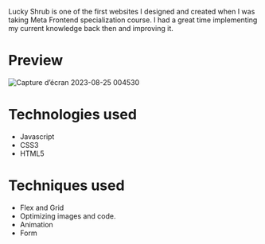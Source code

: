 Lucky Shrub is one of the first websites I designed and created when I was taking Meta Frontend specialization course. I had a great time implementing my current knowledge back then and improving it.
# Preview
![Capture d’écran 2023-08-25 004530](https://github.com/Hicham2012/Lucky-Shrub-website/assets/99765449/045433c3-6768-4563-af03-3c4efa45e4dd)

# Technologies used
- Javascript
- CSS3
- HTML5

# Techniques used

- Flex and Grid
- Optimizing images and code.
- Animation
- Form
